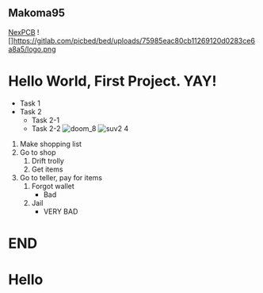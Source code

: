 ## Makoma95
[NexPCB](https://nexpcb.com)
![]https://gitlab.com/picbed/bed/uploads/75985eac80cb11269120d0283ce6a8a5/logo.png
# Hello World, First Project. YAY!
* Task 1
* Task 2
  * Task 2-1
  * Task 2-2
![doom_8](https://github.com/MakomaLS/Makoma95/assets/146060999/33a3fbb7-8ce3-4ce8-b441-6455800b65c2)
![suv2 4](https://github.com/MakomaLS/Makoma95/assets/146060999/c9fd5eae-77e6-4b9c-b14d-0dd8c087b236)

1. Make shopping list
2. Go to shop
    1. Drift trolly
    2. Get items
3. Go to teller, pay for items
    1. Forgot wallet
        - Bad
    2. Jail
        - VERY BAD
# END
# Hello 

  
